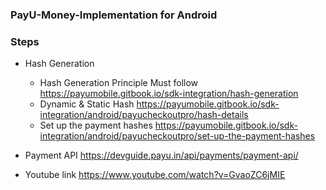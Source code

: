 
### PayU-Money-Implementation for Android

### Steps
- Hash Generation
  - Hash Generation Principle Must follow https://payumobile.gitbook.io/sdk-integration/hash-generation
  - Dynamic & Static Hash https://payumobile.gitbook.io/sdk-integration/android/payucheckoutpro/hash-details
  - Set up the payment hashes https://payumobile.gitbook.io/sdk-integration/android/payucheckoutpro/set-up-the-payment-hashes
- Payment API https://devguide.payu.in/api/payments/payment-api/

- Youtube link https://www.youtube.com/watch?v=GvaoZC6jMIE

